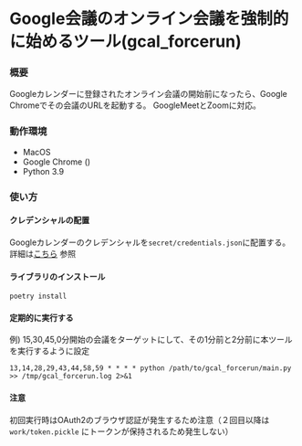 # Google会議のオンライン会議を強制的に始めるツール(gcal_forcerun)

### 概要

Googleカレンダーに登録されたオンライン会議の開始前になったら、Google Chromeでその会議のURLを起動する。
GoogleMeetとZoomに対応。

### 動作環境

* MacOS
* Google Chrome ()
* Python 3.9

### 使い方

#### クレデンシャルの配置

Googleカレンダーのクレデンシャルを`secret/credentials.json`に配置する。詳細は[こちら](https://developers.google.com/calendar/quickstart/python) 参照

#### ライブラリのインストール

```
poetry install
```

#### 定期的に実行する

例) 15,30,45,0分開始の会議をターゲットにして、その1分前と2分前に本ツールを実行するように設定

```$xslt
13,14,28,29,43,44,58,59 * * * * python /path/to/gcal_forcerun/main.py >> /tmp/gcal_forcerun.log 2>&1
```

#### 注意

初回実行時はOAuth2のブラウザ認証が発生するため注意（２回目以降は `work/token.pickle` にトークンが保持されるため発生しない）
